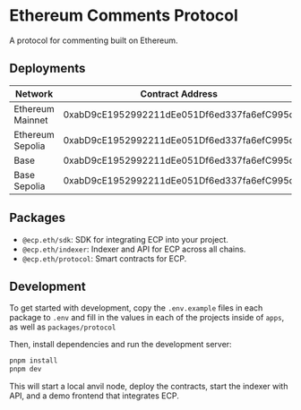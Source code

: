 # Ethereum Comments Protocol

A protocol for commenting built on Ethereum.

## Deployments

| Network          | Contract Address                           |
| ---------------- | ------------------------------------------ |
| Ethereum Mainnet | 0xabD9cE1952992211dEe051Df6ed337fa6efC995d |
| Ethereum Sepolia | 0xabD9cE1952992211dEe051Df6ed337fa6efC995d |
| Base             | 0xabD9cE1952992211dEe051Df6ed337fa6efC995d |
| Base Sepolia     | 0xabD9cE1952992211dEe051Df6ed337fa6efC995d |

## Packages

- `@ecp.eth/sdk`: SDK for integrating ECP into your project.
- `@ecp.eth/indexer`: Indexer and API for ECP across all chains.
- `@ecp.eth/protocol`: Smart contracts for ECP.

## Development

To get started with development, copy the `.env.example` files in each package to `.env` and fill in the values in each of the projects inside of `apps`, as well as `packages/protocol`

Then, install dependencies and run the development server:

```bash
pnpm install
pnpm dev
```

This will start a local anvil node, deploy the contracts, start the indexer with API, and a demo frontend that integrates ECP.
